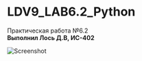 # LDV9_LAB6.2_Python
Практическая работа №6.2 <br />
**Выполнил Лось Д.В, ИС-402**

![Screenshot](screenshot1.jpg)

